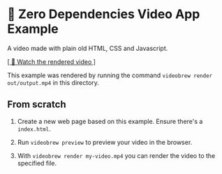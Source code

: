 # 📜 Zero Dependencies Video App Example

A video made with plain old HTML, CSS and Javascript. 

[[ 📼 Watch the rendered video ]](./out/output.mp4)

This example was rendered by running the command `videobrew render out/output.mp4` in this directory.

## From scratch

1. Create a new web page based on this example. Ensure there's a `index.html`.

2. Run `videobrew preview` to preview your video in the browser.

3. With `videobrew render my-video.mp4` you can render the video to the specified file.
